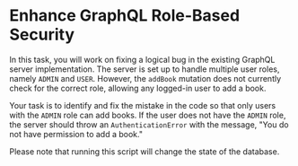 # Enhance GraphQL Role-Based Security

In this task, you will work on fixing a logical bug in the existing GraphQL server implementation. The server is set up to handle multiple user roles, namely `ADMIN` and `USER`. However, the `addBook` mutation does not currently check for the correct role, allowing any logged-in user to add a book.

Your task is to identify and fix the mistake in the code so that only users with the `ADMIN` role can add books. If the user does not have the `ADMIN` role, the server should throw an `AuthenticationError` with the message, "You do not have permission to add a book."

Please note that running this script will change the state of the database.